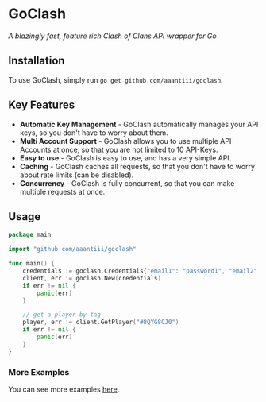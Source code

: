 # GoClash
*A blazingly fast, feature rich Clash of Clans API wrapper for Go*

## Installation
To use GoClash, simply run `go get github.com/aaantiii/goclash`.

## Key Features
- **Automatic Key Management** - GoClash automatically manages your API keys, so you don't have to worry about them.
- **Multi Account Support** - GoClash allows you to use multiple API Accounts at once, so that you are not limited to 10 API-Keys.
- **Easy to use** - GoClash is easy to use, and has a very simple API.
- **Caching** - GoClash caches all requests, so that you don't have to worry about rate limits (can be disabled).
- **Concurrency** - GoClash is fully concurrent, so that you can make multiple requests at once.

## Usage
```go
package main

import "github.com/aaantiii/goclash"

func main() {
	credentials := goclash.Credentials{"email1": "password1", "email2": "password2"}
	client, err := goclash.New(credentials)
	if err != nil {
		panic(err)
	}

	// get a player by tag
	player, err := client.GetPlayer("#8QYG8CJ0")
	if err != nil {
		panic(err)
	}
}
```

### More Examples
You can see more examples [here](./examples).
